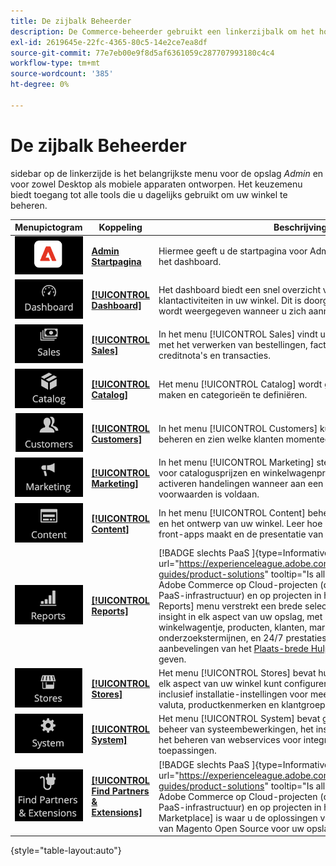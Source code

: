 ```yaml
---
title: De zijbalk Beheerder
description: De Commerce-beheerder gebruikt een linkerzijbalk om het hoofdmenu te openen. Handelaars hebben toegang tot alle beheerprogramma's die ze nodig hebben voor het configureren en beheren van hun winkel.
exl-id: 2619645e-22fc-4365-80c5-14e2ce7ea8df
source-git-commit: 77e7eb00e9f8d5af6361059c287707993180c4c4
workflow-type: tm+mt
source-wordcount: '385'
ht-degree: 0%

---
```


# De zijbalk Beheerder

sidebar op de linkerzijde is het belangrijkste menu voor de opslag _Admin_ en voor zowel Desktop als mobiele apparaten ontworpen. Het keuzemenu biedt toegang tot alle tools die u dagelijks gebruikt om uw winkel te beheren.

| Menupictogram | Koppeling | Beschrijving |
| --------- | ---- | ----------- |
| ![ Admin sidebar pictogram ](./assets/icon-admin-sidebar-logo.png) | **[Admin Startpagina](../configuration-reference/advanced/admin.md)** | Hiermee geeft u de startpagina voor Admin weer. Dit is standaard het dashboard. |
| ![ het menu van het Dashboard ](./assets/icon-admin-sidebar-dashboard.png) | **[[!UICONTROL Dashboard]](admin-dashboard.md)** | Het dashboard biedt een snel overzicht van de verkoop- en klantactiviteiten in uw winkel. Dit is doorgaans de eerste pagina die wordt weergegeven wanneer u zich aanmeldt bij de beheerder. |
| ![ het menu van de Verkoop ](./assets/icon-admin-sidebar-sales.png) | **[[!UICONTROL Sales]](../stores-purchase/sales-menu.md)** | In het menu [!UICONTROL Sales] vindt u alles wat te maken heeft met het verwerken van bestellingen, facturen, verzendingen, creditnota&#39;s en transacties. |
| ![ het menu van de Catalogus ](./assets/icon-admin-sidebar-catalog.png) | **[[!UICONTROL Catalog]](../catalog/catalog-menu.md)** | Het menu [!UICONTROL Catalog] wordt gebruikt om producten te maken en categorieën te definiëren. |
| ![ het menu van Klanten ](./assets/icon-admin-sidebar-customers.png) | **[[!UICONTROL Customers]](../customers/customers-introduction.md)** | In het menu [!UICONTROL Customers] kunt u klantenaccounts beheren en zien welke klanten momenteel online zijn. |
| ![ Marketing menu ](./assets/icon-admin-sidebar-marketing.png) | **[[!UICONTROL Marketing]](../merchandising-promotions/marketing-menu.md)** | In het menu [!UICONTROL Marketing] stelt u de regels en coupons voor catalogusprijzen en winkelwagenprijzen in. Prijsregels activeren handelingen wanneer aan een aantal specifieke voorwaarden is voldaan. |
| ![ het menu van de Inhoud ](./assets/icon-admin-sidebar-content.png) | **[[!UICONTROL Content]](../content-design/content-menu.md)** | In het menu [!UICONTROL Content] beheert u de inhoudselementen en het ontwerp van uw winkel. Leer hoe u pagina&#39;s, blokken en front-apps maakt en de presentatie van uw winkel beheert. |
| ![ het menu van Rapporten ](./assets/icon-admin-sidebar-reports.png) | **[[!UICONTROL Reports]](reports-menu.md)** | [!BADGE  slechts PaaS ]{type=Informative url="https://experienceleague.adobe.com/en/docs/commerce/user-guides/product-solutions" tooltip="Is alleen van toepassing op Adobe Commerce op Cloud-projecten (door Adobe beheerde PaaS-infrastructuur) en op projecten in het veld."} het [!UICONTROL Reports] menu verstrekt een brede selectie van rapporten die u insight in elk aspect van uw opslag, met inbegrip van verkoop, winkelwagentje, producten, klanten, markeringen, overzichten, onderzoekstermijnen, en 24/7 prestaties in real time controle en aanbevelingen van het [ Plaats-brede Hulpmiddel van de Analyse ](https://experienceleague.adobe.com/en/docs/commerce-operations/tools/site-wide-analysis-tool/intro) geven. |
| ![ het menu van Opslag ](./assets/icon-admin-sidebar-stores.png) | **[[!UICONTROL Stores]](../stores-purchase/stores-menu.md)** | Het menu [!UICONTROL Stores] bevat hulpprogramma&#39;s waarmee u elk aspect van uw winkel kunt configureren en onderhouden, inclusief installatie-instellingen voor meerdere sites, belastingen, valuta, productkenmerken en klantgroepen. |
| ![ het menu van het Systeem ](./assets/icon-admin-sidebar-system.png) | **[[!UICONTROL System]](../systems/system-menu.md)** | Het menu [!UICONTROL System] bevat gereedschappen voor het beheer van systeembewerkingen, het installeren van extensies en het beheren van webservices voor integratie met andere toepassingen. |
| ![ vind Uitbreidingen ](./assets/icon-admin-sidebar-extensions.png) | **[[!UICONTROL Find Partners & Extensions]](commerce-marketplace.md)** | [!BADGE  slechts PaaS ]{type=Informative url="https://experienceleague.adobe.com/en/docs/commerce/user-guides/product-solutions" tooltip="Is alleen van toepassing op Adobe Commerce op Cloud-projecten (door Adobe beheerde PaaS-infrastructuur) en op projecten in het veld."} [!DNL Commerce Marketplace] is waar u de oplossingen van Adobe Commerce en van Magento Open Source voor uw opslag kunt vinden. |

{style="table-layout:auto"}
